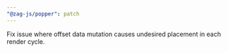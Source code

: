 ```yaml
---
"@zag-js/popper": patch
---
```


Fix issue where offset data mutation causes undesired placement in each render cycle.
